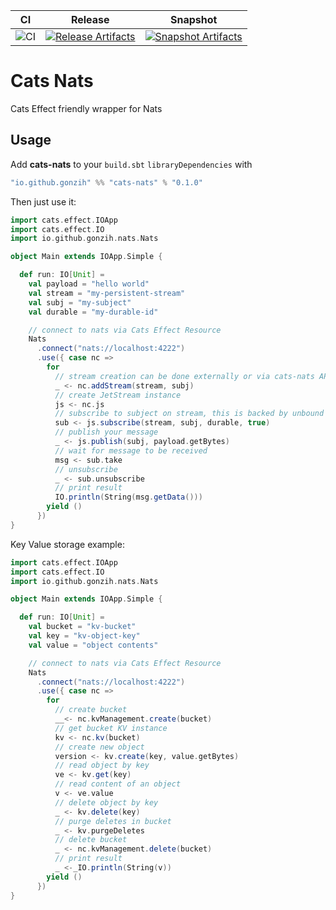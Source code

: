| CI | Release | Snapshot |
| --- | --- | --- |
| ![CI][Badge-CI] | [![Release Artifacts][Badge-SonatypeReleases]][Link-SonatypeReleases] | [![Snapshot Artifacts][Badge-SonatypeSnapshots]][Link-SonatypeSnapshots] |

[Badge-CI]: https://github.com/zio/zio/workflows/CI/badge.svg
[Badge-SonatypeReleases]: https://img.shields.io/nexus/r/https/s01.oss.sonatype.org/io.github.gonzih/cats-nats_3.svg "Sonatype Releases"
[Badge-SonatypeSnapshots]: https://img.shields.io/nexus/s/https/s01.oss.sonatype.org/io.github.gonzih/cats-nats_3.svg "Sonatype Snapshots"
[Link-SonatypeReleases]: https://s01.oss.sonatype.org/content/repositories/releases/io/github/gonzih/cats-nats_3/ "Sonatype Releases"
[Link-SonatypeSnapshots]: https://s01.oss.sonatype.org/content/repositories/snapshots/io/github/gonzih/cats-nats_3/ "Sonatype Snapshots"


# Cats Nats

Cats Effect friendly wrapper for Nats

## Usage

Add **cats-nats** to your `build.sbt` `libraryDependencies` with

```sbt
"io.github.gonzih" %% "cats-nats" % "0.1.0"
```

Then just use it:

```scala
import cats.effect.IOApp
import cats.effect.IO
import io.github.gonzih.nats.Nats

object Main extends IOApp.Simple {

  def run: IO[Unit] =
    val payload = "hello world"
    val stream = "my-persistent-stream"
    val subj = "my-subject"
    val durable = "my-durable-id"

    // connect to nats via Cats Effect Resource
    Nats
      .connect("nats://localhost:4222")
      .use({ case nc =>
        for
          // stream creation can be done externally or via cats-nats API
          _ <- nc.addStream(stream, subj)
          // create JetStream instance
          js <- nc.js
          // subscribe to subject on stream, this is backed by unbound Cats Effect Queue
          sub <- js.subscribe(stream, subj, durable, true)
          // publish your message
          _ <- js.publish(subj, payload.getBytes)
          // wait for message to be received
          msg <- sub.take
          // unsubscribe
          _ <- sub.unsubscribe
          // print result
          IO.println(String(msg.getData()))
        yield ()
      })
}
```


Key Value storage example:


```scala
import cats.effect.IOApp
import cats.effect.IO
import io.github.gonzih.nats.Nats

object Main extends IOApp.Simple {

  def run: IO[Unit] =
    val bucket = "kv-bucket"
    val key = "kv-object-key"
    val value = "object contents"

    // connect to nats via Cats Effect Resource
    Nats
      .connect("nats://localhost:4222")
      .use({ case nc =>
        for
          // create bucket
          __<- nc.kvManagement.create(bucket)
          // get bucket KV instance
          kv <- nc.kv(bucket)
          // create new object
          version <- kv.create(key, value.getBytes)
          // read object by key
          ve <- kv.get(key)
          // read content of an object
          v <- ve.value
          // delete object by key
          _ <- kv.delete(key)
          // purge deletes in bucket
          _ <- kv.purgeDeletes
          // delete bucket
          _ <- nc.kvManagement.delete(bucket)
          // print result
          _ <-_IO.println(String(v))
        yield ()
      })
}
```
